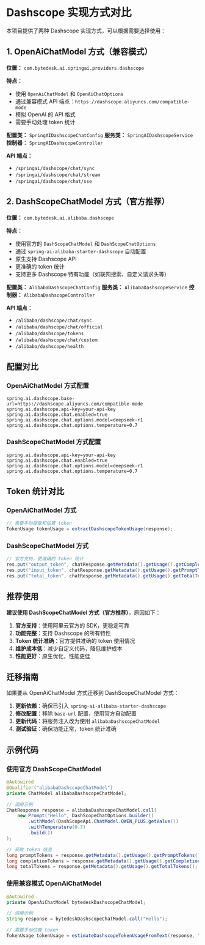 # Dashscope 实现方式对比

本项目提供了两种 Dashscope 实现方式，可以根据需要选择使用：

## 1. OpenAiChatModel 方式（兼容模式）

**位置：** `com.bytedesk.ai.springai.providers.dashscope`

**特点：**
- 使用 `OpenAiChatModel` 和 `OpenAiChatOptions`
- 通过兼容模式 API 端点：`https://dashscope.aliyuncs.com/compatible-mode`
- 模拟 OpenAI 的 API 格式
- 需要手动处理 token 统计

**配置类：** `SpringAIDashscopeChatConfig`
**服务类：** `SpringAIDashscopeService`
**控制器：** `SpringAIDashscopeController`

**API 端点：**
- `/springai/dashscope/chat/sync`
- `/springai/dashscope/chat/stream`
- `/springai/dashscope/chat/sse`

## 2. DashScopeChatModel 方式（官方推荐）

**位置：** `com.bytedesk.ai.alibaba.dashscope`

**特点：**
- 使用官方的 `DashScopeChatModel` 和 `DashScopeChatOptions`
- 通过 `spring-ai-alibaba-starter-dashscope` 自动配置
- 原生支持 Dashscope API
- 更准确的 token 统计
- 支持更多 Dashscope 特有功能（如联网搜索、自定义请求头等）

**配置类：** `AlibabaDashscopeChatConfig`
**服务类：** `AlibabaDashscopeService`
**控制器：** `AlibabaDashscopeController`

**API 端点：**
- `/alibaba/dashscope/chat/sync`
- `/alibaba/dashscope/chat/official`
- `/alibaba/dashscope/tokens`
- `/alibaba/dashscope/chat/custom`
- `/alibaba/dashscope/health`

## 配置对比

### OpenAiChatModel 方式配置
```properties
spring.ai.dashscope.base-url=https://dashscope.aliyuncs.com/compatible-mode
spring.ai.dashscope.api-key=your-api-key
spring.ai.dashscope.chat.enabled=true
spring.ai.dashscope.chat.options.model=deepseek-r1
spring.ai.dashscope.chat.options.temperature=0.7
```

### DashScopeChatModel 方式配置
```properties
spring.ai.dashscope.api-key=your-api-key
spring.ai.dashscope.chat.enabled=true
spring.ai.dashscope.chat.options.model=deepseek-r1
spring.ai.dashscope.chat.options.temperature=0.7
```

## Token 统计对比

### OpenAiChatModel 方式
```java
// 需要手动提取和估算 token
TokenUsage tokenUsage = extractDashscopeTokenUsage(response);
```

### DashScopeChatModel 方式
```java
// 官方支持，更准确的 token 统计
res.put("output_token", chatResponse.getMetadata().getUsage().getCompletionTokens());
res.put("input_token", chatResponse.getMetadata().getUsage().getPromptTokens());
res.put("total_token", chatResponse.getMetadata().getUsage().getTotalTokens());
```

## 推荐使用

**建议使用 DashScopeChatModel 方式（官方推荐）**，原因如下：

1. **官方支持**：使用阿里云官方的 SDK，更稳定可靠
2. **功能完整**：支持 Dashscope 的所有特性
3. **Token 统计准确**：官方提供准确的 token 使用情况
4. **维护成本低**：减少自定义代码，降低维护成本
5. **性能更好**：原生优化，性能更佳

## 迁移指南

如果要从 OpenAiChatModel 方式迁移到 DashScopeChatModel 方式：

1. **更新依赖**：确保已引入 `spring-ai-alibaba-starter-dashscope`
2. **修改配置**：移除 `base-url` 配置，使用官方自动配置
3. **更新代码**：将服务注入改为使用 `alibabaDashscopeChatModel`
4. **测试验证**：确保功能正常，token 统计准确

## 示例代码

### 使用官方 DashScopeChatModel
```java
@Autowired
@Qualifier("alibabaDashscopeChatModel")
private ChatModel alibabaDashscopeChatModel;

// 调用示例
ChatResponse response = alibabaDashscopeChatModel.call(
    new Prompt("Hello", DashScopeChatOptions.builder()
        .withModel(DashScopeApi.ChatModel.QWEN_PLUS.getValue())
        .withTemperature(0.7)
        .build())
);

// 获取 token 信息
long promptTokens = response.getMetadata().getUsage().getPromptTokens();
long completionTokens = response.getMetadata().getUsage().getCompletionTokens();
long totalTokens = response.getMetadata().getUsage().getTotalTokens();
```

### 使用兼容模式 OpenAiChatModel
```java
@Autowired
private OpenAiChatModel bytedeskDashscopeChatModel;

// 调用示例
String response = bytedeskDashscopeChatModel.call("Hello");

// 需要手动估算 token
TokenUsage tokenUsage = estimateDashscopeTokenUsageFromText(response, "Hello");
``` 